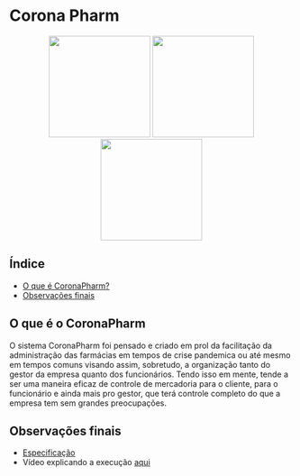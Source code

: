 # Corona Pharm 

<p  align="center">
     <img  src="./svg/001-ambulancia.svg"  heigth="80"  width="180"/>
     <img  src="./svg/002-computador-portatil.svg"  heigth="80"  width="180"/>
     <img  src="./svg/003-sinal.svg"  heigth="80"  width="180"/>
<p/>

## Índice

- [O que é CoronaPharm?](#o-que-é-o-coronapharm)
- [Observações finais](#observações-finais)

## O que é o CoronaPharm

O sistema CoronaPharm foi pensado e criado em prol da facilitação da administração das farmácias em tempos de crise pandemica ou até mesmo em tempos comuns visando assim, sobretudo, a organização tanto do gestor da empresa quanto dos funcionários. Tendo isso em mente, tende a ser uma maneira eficaz de controle de mercadoria para o cliente, para o funcionário e ainda mais pro gestor, que terá controle completo do que a empresa tem sem grandes preocupações.

## Observações finais

- [Especificação](https://docs.google.com/document/d/1P8NjP_n2-Qjk9EnSaBIi1MFxlja27BzjLfhOb9PAoqc/edit)
- Vídeo explicando a execução [aqui](https://youtu.be/b4z-kBS1U3Q)

